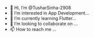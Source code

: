 - 👋 Hi, I’m @TusharSinha-2908
- 👀 I’m interested in App Development...
- 🌱 I’m currently learning Flutter...
- 💞️ I’m looking to collaborate on ...
- 📫 How to reach me ...

<!---
TusharSinha-2908/TusharSinha-2908 is a ✨ special ✨ repository because its `README.md` (this file) appears on your GitHub profile.
You can click the Preview link to take a look at your changes.
--->
